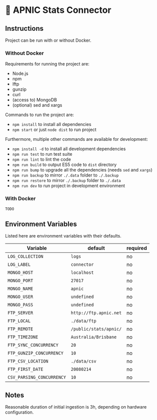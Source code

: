 # :pig: APNIC Stats Connector

## Instructions

Project can be run with or without Docker.

### Without Docker

Requirements for running the project are:

- Node.js
- npm
- lftp
- gunzip
- curl
- (access to) MongoDB
- (optional) sed and xargs

Commands to run the project are:

- `npm install` to install all dependencies
- `npm start` or just `node dist` to run project

Furthermore, multiple other commands are available for development:

- `npm install -d` to install all development dependencies
- `npm run test` to run test suite
- `npm run lint` to lint the code
- `npm run build` to output ES5 code to `dist` directory
- `npm run bump` to upgrade all the dependencies (needs `sed` and `xargs`)
- `npm run backup` to mirror `./.data` folder to `./.backup`
- `npm run restore` to mirror `./.backup` folder to `./.data`
- `npm run dev` to run project in development environment

### With Docker

`TODO`

## Environment Variables

Listed here are environment variables with their defaults.

| Variable | default | required |
|---|---|---|
| `LOG_COLLECTION` | `logs` | no |
| `LOG_LABEL` | `connector` | no |
| `MONGO_HOST` | `localhost` | no |
| `MONGO_PORT` | `27017` | no |
| `MONGO_NAME` | `apnic` | no |
| `MONGO_USER` | `undefined` | no |
| `MONGO_PASS` | `undefined` | no |
| `FTP_SERVER` | `http://ftp.apnic.net` | no |
| `FTP_LOCAL` | `./data/ftp` | no |
| `FTP_REMOTE` | `/public/stats/apnic/` | no |
| `FTP_TIMEZONE` | `Australia/Brisbane` | no |
| `FTP_SYNC_CONCURRENCY` | `20` | no |
| `FTP_GUNZIP_CONCURRENCY` | `10` | no |
| `FTP_CSV_LOCATION` | `./data/csv` | no |
| `FTP_FIRST_DATE` | `20080214` | no |
| `CSV_PARSING_CONCURRENCY` | `10` | no |

## Notes

Reasonable duration of initial ingestion is 3h, depending on hardware
configuration.

